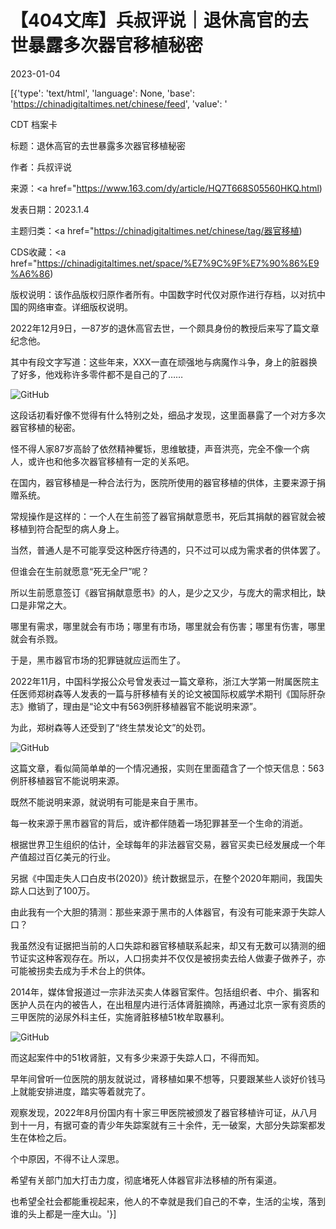 # 【404文库】兵叔评说｜退休高官的去世暴露多次器官移植秘密

2023-01-04

[{'type': 'text/html', 'language': None, 'base': 'https://chinadigitaltimes.net/chinese/feed', 'value': '

CDT 档案卡

标题：退休高官的去世暴露多次器官移植秘密

作者：兵叔评说

来源：<a href="https://www.163.com/dy/article/HQ7T668S05560HKQ.html)

发表日期：2023.1.4

主题归类：<a href="https://chinadigitaltimes.net/chinese/tag/器官移植)

CDS收藏：<a href="https://chinadigitaltimes.net/space/%E7%9C%9F%E7%90%86%E9%A6%86)

版权说明：该作品版权归原作者所有。中国数字时代仅对原作进行存档，以对抗中国的网络审查。详细版权说明。





2022年12月9日，一87岁的退休高官去世，一个颇具身份的教授后来写了篇文章纪念他。

其中有段文字写道：这些年来，XXX一直在顽强地与病魔作斗争，身上的脏器换了好多，他戏称许多零件都不是自己的了&#8230;&#8230;

![GitHub](https://chinadigitaltimes.net/chinese/files/2023/01/image-1672853995724.png)

这段话初看好像不觉得有什么特别之处，细品才发现，这里面暴露了一个对方多次器官移植的秘密。

怪不得人家87岁高龄了依然精神矍铄，思维敏捷，声音洪亮，完全不像一个病人，或许也和他多次器官移植有一定的关系吧。

在国内，器官移植是一种合法行为，医院所使用的器官移植的供体，主要来源于捐赠系统。

常规操作是这样的：一个人在生前签了器官捐献意愿书，死后其捐献的器官就会被移植到符合配型的病人身上。

当然，普通人是不可能享受这种医疗待遇的，只不过可以成为需求者的供体罢了。

但谁会在生前就愿意“死无全尸”呢？

所以生前愿意签订《器官捐献意愿书》的人，是少之又少，与庞大的需求相比，缺口是非常之大。

哪里有需求，哪里就会有市场；哪里有市场，哪里就会有伤害；哪里有伤害，哪里就会有杀戮。

于是，黑市器官市场的犯罪链就应运而生了。

2022年11月，中国科学报公众号曾发表过一篇文章称，浙江大学第一附属医院主任医师郑树森等人发表的一篇与肝移植有关的论文被国际权威学术期刊《国际肝杂志》撤销了，理由是“论文中有563例肝移植器官不能说明来源”。

为此，郑树森等人还受到了“终生禁发论文”的处罚。

![GitHub](https://chinadigitaltimes.net/chinese/files/2023/01/image-1672854164375.png)

这篇文章，看似简简单单的一个情况通报，实则在里面蕴含了一个惊天信息：563例肝移植器官不能说明来源。

既然不能说明来源，就说明有可能是来自于黑市。

每一枚来源于黑市器官的背后，或许都伴随着一场犯罪甚至一个生命的消逝。

根据世界卫生组织的估计，全球每年的非法器官交易，器官买卖已经发展成一个年产值超过百亿美元的行业。

另据《中国走失人口白皮书(2020)》统计数据显示，在整个2020年期间，我国失踪人口达到了100万。

由此我有一个大胆的猜测：那些来源于黑市的人体器官，有没有可能来源于失踪人口？

我虽然没有证据把当前的人口失踪和器官移植联系起来，却又有无数可以猜测的细节证实这种客观存在。所以，人口拐卖并不仅仅是被拐卖去给人做妻子做养子，亦可能被拐卖去成为手术台上的供体。

2014年，媒体曾报道过一宗非法买卖人体器官案件。包括组织者、中介、掮客和医护人员在内的被告人，在出租屋内进行活体肾脏摘除，再通过北京一家有资质的三甲医院的泌尿外科主任，实施肾脏移植51枚牟取暴利。

![GitHub](https://chinadigitaltimes.net/chinese/files/2023/01/image-1672854223568.png)

而这起案件中的51枚肾脏，又有多少来源于失踪人口，不得而知。

早年间曾听一位医院的朋友就说过，肾移植如果不想等，只要跟某些人谈好价钱马上就能安排进度，踏实等着就完了。

观察发现，2022年8月份国内有十家三甲医院被颁发了器官移植许可证，从八月到十一月，有据可查的青少年失踪案就有三十余件，无一破案，大部分失踪案都发生在体检之后。

个中原因，不得不让人深思。

希望有关部门加大打击力度，彻底堵死人体器官非法移植的所有渠道。

也希望全社会都能重视起来，他人的不幸就是我们自己的不幸，生活的尘埃，落到谁的头上都是一座大山。'}]
